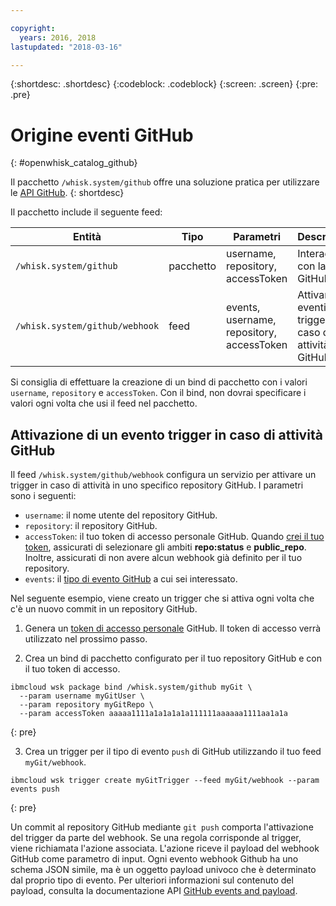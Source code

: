 ```yaml
---

copyright:
  years: 2016, 2018
lastupdated: "2018-03-16"

---
```


{:shortdesc: .shortdesc}
{:codeblock: .codeblock}
{:screen: .screen}
{:pre: .pre}

# Origine eventi GitHub
{: #openwhisk_catalog_github}

Il pacchetto `/whisk.system/github` offre una soluzione pratica per utilizzare le [API GitHub](https://developer.github.com/).
{: shortdesc}

Il pacchetto include il seguente feed:

| Entità | Tipo | Parametri | Descrizione |
| --- | --- | --- | --- |
| `/whisk.system/github` | pacchetto | username, repository, accessToken | Interagire con la API GitHub |
| `/whisk.system/github/webhook` | feed | events, username, repository, accessToken | Attivare gli eventi trigger in caso di attività GitHub |

Si consiglia di effettuare la creazione di un bind di pacchetto con i valori `username`, `repository` e `accessToken`.  Con il bind, non dovrai specificare i valori ogni volta che usi il feed nel pacchetto.

## Attivazione di un evento trigger in caso di attività GitHub

Il feed `/whisk.system/github/webhook` configura un servizio per attivare un trigger in caso di attività in uno specifico repository GitHub. I parametri sono i seguenti:

- `username`: il nome utente del repository GitHub.
- `repository`: il repository GitHub.
- `accessToken`: il tuo token di accesso personale GitHub. Quando [crei il tuo token](https://github.com/settings/tokens), assicurati di selezionare gli ambiti **repo:status** e **public_repo**. Inoltre, assicurati di non avere alcun webhook già definito per il tuo repository.
- `events`: il [tipo di evento GitHub](https://developer.github.com/v3/activity/events/types/) a cui sei interessato.

Nel seguente esempio, viene creato un trigger che si attiva ogni volta che c'è un nuovo commit in un repository GitHub.

1. Genera un [token di accesso personale](https://github.com/settings/tokens) GitHub. Il token di accesso verrà utilizzato nel prossimo passo.

2. Crea un bind di pacchetto configurato per il tuo repository GitHub e con il tuo token di accesso.
  ```
  ibmcloud wsk package bind /whisk.system/github myGit \
    --param username myGitUser \
    --param repository myGitRepo \
    --param accessToken aaaaa1111a1a1a1a1a111111aaaaaa1111aa1a1a
  ```
  {: pre}

3. Crea un trigger per il tipo di evento `push` di GitHub utilizzando il tuo feed `myGit/webhook`.
  ```
  ibmcloud wsk trigger create myGitTrigger --feed myGit/webhook --param events push
  ```
  {: pre}

  Un commit al repository GitHub mediante `git push` comporta l'attivazione del trigger da parte del webhook. Se una regola corrisponde al trigger, viene richiamata l'azione associata. L'azione riceve il payload del webhook GitHub come parametro di input. Ogni evento webhook Github ha uno schema JSON simile, ma è un oggetto payload univoco che è determinato dal proprio tipo di evento. Per ulteriori informazioni sul contenuto del payload, consulta la documentazione API [GitHub events and payload](https://developer.github.com/v3/activity/events/types/).
